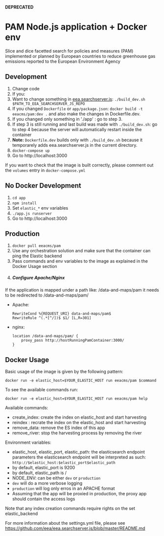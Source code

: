 __DEPRECATED__

# PAM Node.js application + Docker env
Slice and dice facetted search for policies and measures (PAM) implemented or planned by European countries to reduce greenhouse gas emissions reported to the European Environment Agency

## Development
1. Change code
2. If you:
  1. Want to change something in [eea.searchserver.js](https://github.com/eea/eea.searchserver.js):
     ```./build_dev.sh $PATH_TO_EEA_SEARCHSERVER_JS_REPO```
  2. If you changed ```Dockerfile``` or ```app/package.json```:
     ```docker build -t eeacms/pam:dev .``` and also make the changes in Dockerfile.dev.
  3. If you changed only something in './app' : go to step 3.
  4. If step 3 is still running and last build was made with ```./build_dev.sh```:
     go to step 4 because the server will automatically restart inside the container
  5. __Note:__ ```Dockerfile.dev``` builds only with ```./build_dev.sh``` because it temporarely adds
    eea.searchserver.js in the current directory.
3. ```docker-compose up```
4. Go to http://localhost:3000

If you want to check that the image is built correctly, please comment out
the ```volumes``` entry in ```docker-compose.yml```

## No Docker Development
1. ```cd app```
2. ```npm install```
3. Set ```elastic_*``` env variables
4. ```./app.js runserver```
5. Go to http://localhost:3000

## Production
1. ```docker pull eeacms/pam```
2. Use any orchestration solution and make sure that the container
   can ping the Elastic backend
3. Pass commands and env variables to the image as explained in the Docker Usage section
4. ##### Configure Apache/Nginx
 If the application is mapped under a path like: /data-and-maps/pam it needs to be redirected to /data-and-maps/pam/

 * Apache:
	```
	RewriteCond %{REQUEST_URI} data-and-maps/pam$
	RewriteRule ^(.*[^/])$ $1/ [L,R=301]
	```

 * nginx:
	```
	location /data-and-maps/pam/ {
		proxy_pass http://hostRunningPamContainer:3000/
	}
	```
## Docker Usage

Basic usage of the image is given by the following pattern:

```
docker run -e elastic_host=$YOUR_ELASTIC_HOST run eeacms/pam $command
```

To see the available commands run:
```
docker run -e elastic_host=$YOUR_ELASTIC_HOST run eeacms/pam help
```

Available commands:
* create_index: create the index on elastic_host and start harvesting
* reindex : recrate the index on the elastic_host and start harvesting
* remove_data: remove the ES index of this app
* remove_river: stop the harvesting process by removing the river

Environment variables:
* elastic_host, elastic_port, elastic_path: the elasticsearch endpoint parameters
  the elasticsearch endpoint will be interpreted as such: `http://$elastic_host:$elastic_port$elastic_path`
 * by default, elastic_port is 9200
 * by default, elastic_path is /
* NODE_ENV: can be either ```dev``` or ```production```
 * `dev` will do a more verbose logging
 * `production` will log only erros in an APACHE format
  * Assuming that the app will be proxied in production, the proxy app should contain the access logs

Note that any index creation commands require rights on the set elastic_backend

For more information about the settings.yml file, please see https://github.com/eea/eea.searchserver.js/blob/master/README.md
